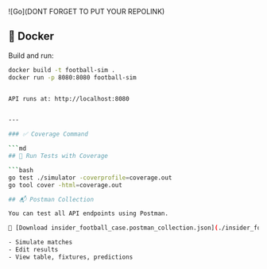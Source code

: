 ![Go](DONT FORGET TO PUT YOUR REPOLINK)

## 🐳 Docker

Build and run:

```bash
docker build -t football-sim .
docker run -p 8080:8080 football-sim


API runs at: http://localhost:8080


---

### ✅ Coverage Command

```md
## 🧪 Run Tests with Coverage

```bash
go test ./simulator -coverprofile=coverage.out
go tool cover -html=coverage.out

## 📬 Postman Collection

You can test all API endpoints using Postman.

📁 [Download insider_football_case.postman_collection.json](./insider_football_case.postman_collection.json)

- Simulate matches
- Edit results
- View table, fixtures, predictions
